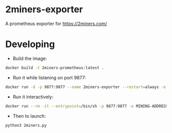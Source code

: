 # 2miners-exporter

A prometheus exporter for <https://2miners.com/>


# Developing

- Build the image:

```sh
docker build -t 2miners-prometheus:latest .
```

- Run it while listening on port 9877:

```sh
docker run -d -p 9877:9877 --name 2miners-exporter --restart=always -e RIG-NAME='Reported Rig Name' -e MINING-ADDRESS='xxxxxxxxxxxxxxxxxxxxxxxxxxxxxxxxxxx' 2miners-prometheus:latest
```

- Run it interactively:

```sh
docker run --rm -it --entrypoint=/bin/sh -p 9877:9877 -e MINING-ADDRESS='xxxxxxxxxxxxxxxxxxxxxxxxxxxxxxxxxxx' -v ${PWD}:/opt/2miners-exporter 2miners-prometheus:latest
```

- Then to launch:

```sh
python3 2miners.py
```
